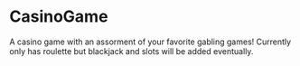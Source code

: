 # CasinoGame
A casino game with an assorment of your favorite gabling games!
Currently only has roulette but blackjack and slots will be added eventually.
